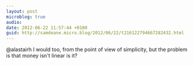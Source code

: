 ```yaml
---
layout: post
microblog: true
audio: 
date: 2012-06-22 11:57:44 +0100
guid: http://samdeane.micro.blog/2012/06/22/t216122794667282432.html
---
```

@alastairh I would too, from the point of view of simplicity, but the problem is that money isn't linear is it?
